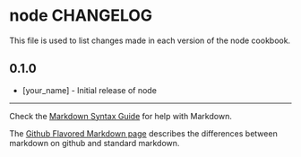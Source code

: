 node CHANGELOG
==================

This file is used to list changes made in each version of the node cookbook.

0.1.0
-----
- [your_name] - Initial release of node

- - -
Check the [Markdown Syntax Guide](http://daringfireball.net/projects/markdown/syntax) for help with Markdown.

The [Github Flavored Markdown page](http://github.github.com/github-flavored-markdown/) describes the differences between markdown on github and standard markdown.

